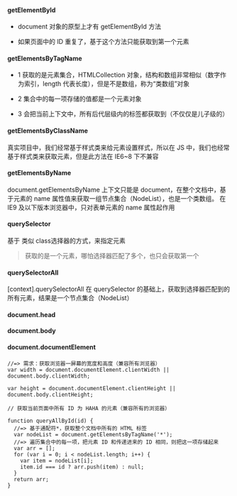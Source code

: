 #### getElementById

- document 对象的原型上才有 getElementById 方法

- 如果页面中的 ID 重复了，基于这个方法只能获取到第一个元素

#### getElementsByTagName

- 1 获取的是元素集合，HTMLCollection 对象，结构和数组非常相似（数字作为索引，length 代表长度），但是不是数组，称为“类数组”对象

- 2 集合中的每一项存储的值都是一个元素对象

- 3 会把当前上下文中，所有后代层级内的标签都获取到（不仅仅是儿子级的）

#### getElementsByClassName

真实项目中，我们经常基于样式类来给元素设置样式，所以在 JS  中，我们也经常基于样式类来获取元素，但是此方法在 IE6~8 下不兼容

#### getElementsByName

document.getElementsByName 上下文只能是 document，在整个文档中，基于元素的 name 属性值来获取一组节点集合（NodeList），也是一个类数组。
在 IE9 及以下版本浏览器中，只对表单元素的 name 属性起作用


#### querySelector

基于 类似 class选择器的方式，来指定元素

> 获取的是一个元素，哪怕选择器匹配了多个，也只会获取第一个

#### querySelectorAll


[context].querySelectorAll 在 querySelector 的基础上，获取到选择器匹配到的所有元素，结果是一个节点集合（NodeList）


#### document.head

#### document.body

#### document.documentElement

```
//=> 需求：获取浏览器一屏幕的宽度和高度（兼容所有浏览器）
var width = document.documentElement.clientWidth || document.body.clientWidth;

var height = document.documentElement.clientHeight || document.body.clientHeight;
```

```
// 获取当前页面中所有 ID 为 HAHA 的元素（兼容所有的浏览器）

function queryAllById(id) {
  //=> 基于通配符*，获取整个文档中所有的 HTML 标签
  var nodeList = document.getElementsByTagName('*');
  //=> 遍历集合中的每一项，把元素 ID 和传递进来的 ID 相同，则把这一项存储起来
  var arr = [];
  for (var i = 0; i < nodeList.length; i++) {
    var item = nodeList[i];
    item.id === id ? arr.push(item) : null;
  }
  return arr;
}
```